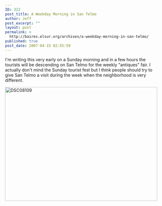 ```yaml
---
ID: 322
post_title: A Weekday Morning in San Telmo
author: Jeff
post_excerpt: ""
layout: post
permalink: >
  http://baires.elsur.org/archives/a-weekday-morning-in-san-telmo/
published: true
post_date: 2007-04-15 02:55:59
---
```

I'm writing this very early on a Sunday morning and in a few hours the tourists will be descending on San Telmo for the weekly "antiques" fair. I actually don't mind the Sunday tourist fest but I think people should try to give San Telmo a visit during the week when the neighborhood is very different. 

<a data-flickr-embed="true"  href="https://www.flickr.com/photos/jeffbarry/13994537567/in/datetaken/" title="DSC08109"><img src="https://farm6.staticflickr.com/5238/13994537567_e5db6f5a75.jpg" width="500" height="375" alt="DSC08109"></a>